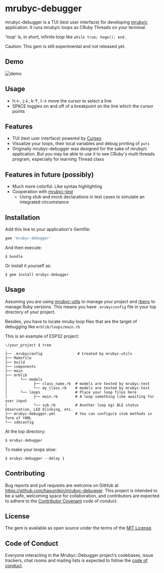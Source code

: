 # mrubyc-debugger

mrubyc-debugger is a TUI (test user interface) for developing [mruby/c](https://github.com/mrubyc/mrubyc) application. It runs mruby/c loops as CRuby Threads on your terminal.

'loop' is, in short, infinite loop like `while true; hoge(); end` .

Caution: This gem is still experimental and not released yet.

## Demo

![demo](https://raw.githubusercontent.com/wiki/hasumikin/mrubyc-debugger/images/demo-1.gif)

## Usage

- h:←, j:↓, k:↑, l:→ move the cursor to select a line
- SPACE toggles on and off of a breakpoint on the line which the cursor points

## Features

- TUI (text user interface) powered by [Curses](https://github.com/ruby/curses)
- Visualize your loops, their local variables and debug printing of `puts`
- Originally mrubyc-debugger was designed for the sake of mruby/c application. But you may be able to use it to see CRuby's multi threads program, especially for learning Thread class

## Features in future (possibly)

- Much more colorful. Like syntax highlighting
- Cooperation with [mrubyc-test](https://github.com/hasumikin/mrubyc-test)
  - Using stub and mock declarations in test cases to simulate an integrated circumstance

## Installation

Add this line to your application's Gemfile:

```ruby
gem 'mrubyc-debugger'
```

And then execute:

    $ bundle

Or install it yourself as:

    $ gem install mrubyc-debugger

## Usage

Assuming you are using [mrubyc-utils](https://github.com/hasumikin/mrubyc-utils) to manage your project and [rbenv](https://github.com/rbenv/rbenv) to manage Ruby versions.
This means you have `.mrubycconfig` file in your top directory of your project.

Besides, you have to locate mruby loop files that are the target of debugging like `mrblib/loops/main.rb`

This is an example of ESP32 project:

```
~/your_project $ tree
.
├── .mrubycconfig                # Created by mrubyc-utils
├── Makefile
├── build
├── components
├── main
├── mrblib
│      └── models
│            ├── class_name.rb  # models are tested by mrubyc-test
│            └── my_class.rb    # models are tested by mrubyc-test
│      └── loops                # Place your loop files here
│            ├── main.rb        # A loop something like awaiting for user input
│            └── sub.rb         # Another loop eg) BLE status observation, LED blinking, etc.
├── mrubyc-debugger.yml         # You can configure stub methods in form of YAML
└── sdkconfig
```

At the top directory:

    $ mrubyc-debugger

To make your loops slow:

    $ mrubyc-debugger --delay 1

## Contributing

Bug reports and pull requests are welcome on GitHub at https://github.com/hasumikin/mrubyc-debugger. This project is intended to be a safe, welcoming space for collaboration, and contributors are expected to adhere to the [Contributor Covenant](http://contributor-covenant.org) code of conduct.

## License

The gem is available as open source under the terms of the [MIT License](https://opensource.org/licenses/MIT).

## Code of Conduct

Everyone interacting in the Mrubyc::Debugger project’s codebases, issue trackers, chat rooms and mailing lists is expected to follow the [code of conduct](https://github.com/hasumikin/mrubyc-debugger/blob/master/CODE_OF_CONDUCT.md).
